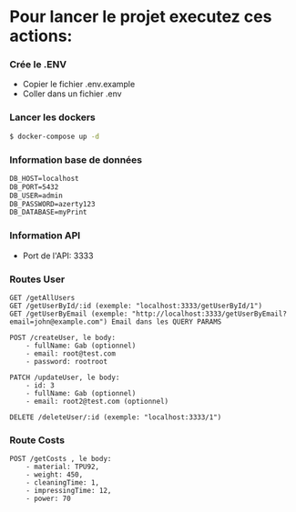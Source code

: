 # Pour lancer le projet executez ces actions:

### Crée le .ENV

- Copier le fichier .env.example
- Coller dans un fichier .env

### Lancer les dockers

```bash
$ docker-compose up -d
```

### Information base de données

```md
DB_HOST=localhost
DB_PORT=5432
DB_USER=admin
DB_PASSWORD=azerty123
DB_DATABASE=myPrint
```

### Information API

- Port de l'API: 3333

### Routes User

```
GET /getAllUsers
GET /getUserById/:id (exemple: "localhost:3333/getUserById/1")
GET /getUserByEmail (exemple: "http://localhost:3333/getUserByEmail?email=john@example.com") Email dans les QUERY PARAMS

POST /createUser, le body:
    - fullName: Gab (optionnel)
    - email: root@test.com
    - password: rootroot

PATCH /updateUser, le body:
    - id: 3
    - fullName: Gab (optionnel)
    - email: root2@test.com (optionnel)

DELETE /deleteUser/:id (exemple: "localhost:3333/1")
```

### Route Costs

```
POST /getCosts , le body:
    - material: TPU92,
    - weight: 450,
    - cleaningTime: 1,
    - impressingTime: 12,
    - power: 70
```
